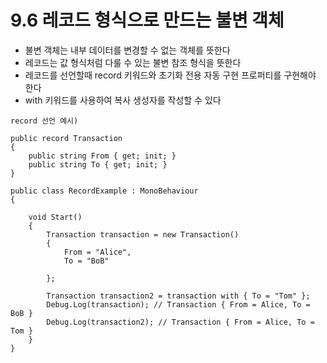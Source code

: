 # 9.6 레코드 형식으로 만드는 불변 객체
* 불변 객체는 내부 데이터를 변경할 수 없는 객체를 뜻한다
* 레코드는 값 형식처럼 다룰 수 있는 불변 참조 형식을 뜻한다
* 레코드를 선언할때 record 키워드와 초기화 전용 자동 구현 프로퍼티를 구현해야 한다
* with 키워드를 사용하여 복사 생성자를 작성할 수 있다
```
record 선언 예시)

public record Transaction
{
	public string From { get; init; }
	public string To { get; init; }
}

public class RecordExample : MonoBehaviour
{

	void Start()
	{
		Transaction transaction = new Transaction()
		{
			From = "Alice",
			To = "BoB"
	
		};

		Transaction transaction2 = transaction with { To = "Tom" };
		Debug.Log(transaction); // Transaction { From = Alice, To = BoB }
		Debug.Log(transaction2); // Transaction { From = Alice, To = Tom }
	}
}
```




